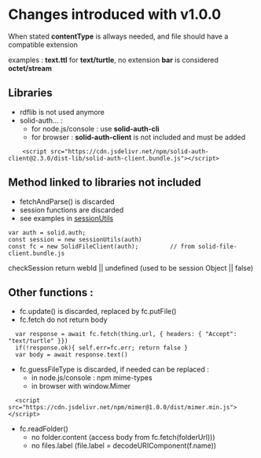 # Changes introduced with v1.0.0
When stated **contentType** is allways needed, and file should have a compatible extension

examples : **text.ttl** for **text/turtle**, no extension **bar** is considered **octet/stream**

## Libraries
- rdflib is not used anymore
- solid-auth... :
  - for node.js/console : use **solid-auth-cli**
  - for browser : **solid-auth-client** is not included and must be added 
```
    <script src="https://cdn.jsdelivr.net/npm/solid-auth-client@2.3.0/dist-lib/solid-auth-client.bundle.js"></script>
```
## Method linked to libraries not included
- fetchAndParse() is discarded 
- session functions are discarded 
- see examples in [sessionUtils](./sessionUtils)
```
var auth = solid.auth;
const session = new sessionUtils(auth)
const fc = new SolidFileClient(auth);         // from solid-file-client.bundle.js
```
checkSession return webId || undefined (used to be session Object || false)

## Other functions :
- fc.update() is discarded, replaced by fc.putFile()
- fc.fetch do not return body
```
  var response = await fc.fetch(thing.url, { headers: { "Accept": "text/turtle" }})
  if(!response.ok){ self.err=fc.err; return false }
  var body = await response.text()
```
- fc.guessFileType is discarded, if needed can be replaced :  
  - in node.js/console : npm mime-types
  - in browser with window.Mimer
```
  <script src="https://cdn.jsdelivr.net/npm/mimer@1.0.0/dist/mimer.min.js"></script>
```
- fc.readFolder()
  - no folder.content (access body from fc.fetch(folderUrl)))
  - no files.label (file.label = decodeURIComponent(f.name))
